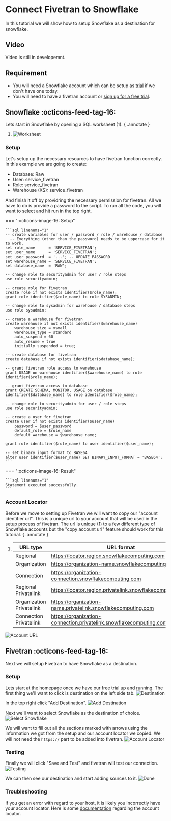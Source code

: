 # Connect Fivetran to Snowflake
In this tutorial we will show how to setup Snowflake as a destination for snowflake.

## Video
Video is still in developemnt.

## Requirement
* You will need a Snowflake account which can be setup as [trial](https://signup.snowflake.com/) if we don't have one today.
* You will need to have a fivetran account or [sign up for a free trial](https://fivetran.com/signup).

## Snowflake :octicons-feed-tag-16:
Lets start in Snowflake by opening a SQL worksheet (1).
{ .annotate }

1. ![Worksheet](images/6.png)

### Setup
Let's setup up the necessary resources to have fivetran function correctly. In this example we are going to create:

- Database: Raw
- User: service_fivetran
- Role: service_fivetran
- Warehouse (XS): service_fivetran

And finish it off by providring the necessary permission for fivetran. All we have to do is provide a password to the script. To run all the code, you will want to select and hit run in the top right.

=== ":octicons-image-16: Setup"

    ```sql linenums="1"
    -- create variables for user / password / role / warehouse / database 
      -- Everything (other than the password) needs to be uppercase for it to work.
    set role_name      = 'SERVICE_FIVETRAN';
    set user_name      = 'SERVICE_FIVETRAN';
    set user_password  = '...'; -- UPDATE PASSWORD
    set warehouse_name = 'SERVICE_FIVETRAN';
    set database_name  = 'RAW';

    -- change role to securityadmin for user / role steps
    use role securityadmin;

    -- create role for fivetran
    create role if not exists identifier($role_name);
    grant role identifier($role_name) to role SYSADMIN;

    -- change role to sysadmin for warehouse / database steps
    use role sysadmin;

    -- create a warehouse for fivetran
    create warehouse if not exists identifier($warehouse_name)
        warehouse_size = xsmall
        warehouse_type = standard
        auto_suspend = 60
        auto_resume = true
        initially_suspended = true;

    -- create database for fivetran
    create database if not exists identifier($database_name);

    -- grant fivetran role access to warehouse
    grant USAGE on warehouse identifier($warehouse_name) to role identifier($role_name);

    -- grant fivetran access to database
    grant CREATE SCHEMA, MONITOR, USAGE on database identifier($database_name) to role identifier($role_name);

    -- change role to securityadmin for user / role steps
    use role securityadmin;

    -- create a user for fivetran
    create user if not exists identifier($user_name)
        password = $user_password
        default_role = $role_name
        default_warehouse = $warehouse_name;

    grant role identifier($role_name) to user identifier($user_name);

    -- set binary_input_format to BASE64
    alter user identifier($user_name) SET BINARY_INPUT_FORMAT = 'BASE64';
    ```
=== ":octicons-image-16: Result"

    ```sql linenums="1"
    Statement executed successfully.
    ```

### Account Locator
Before we move to setting up Fivetran we will want to copy our "account identifier url". This is a unique url to your account that will be used in the setup process of fivetran. The url is unique (1) to a few different type of Snowflake accounts but the "copy account url" feature should work for this tutorial.
{ .annotate }

1.  | URL type                 | URL format                                                         |
    |--------------------------|--------------------------------------------------------------------|
    | Regional                 | https://locator.region.snowflakecomputing.com                      |
    | Organization             | https://organization-name.snowflakecomputing.com                   |
    | Connection               | https://organization-connection.snowflakecomputing.com             |
    | Regional Privatelink     | https://locator.region.privatelink.snowflakecomputing.com          |
    | Organization Privatelink | https://organization-name.privatelink.snowflakecomputing.com       |
    | Connection Privatelink   | https://organization-connection.privatelink.snowflakecomputing.com |

![Account URL](images/5.png)


## Fivetran :octicons-feed-tag-16:
Next we will setup Fivetran to have Snowflake as a destination.

### Setup
Lets start at the homepage once we have our free trial up and running. The first thing we'll want to click is destination on the left side tab.
![Destination](images/1.png)

In the top right click "Add Destination".
![Add Destination](images/2.png)

Next we'll want to select Snowflake as the destination of choice.
![Select Snowflake](images/3.png)

We will want to fill out all the sections marked with arrows using the information we got from the setup and our account locator we copied. We will not need the ``https://`` part to be added into fivetran.
![Account Locator](images/4.png)

### Testing
Finally we will click "Save and Test" and fivetran will test our connection.
![Testing](images/7.png)

We can then see our destination and start adding sources to it.
![Done](images/8.png)

### Troubleshooting
If you get an error with regard to your host, it is likely you incorrectly have your account locator. Here is some [documentation](https://docs.snowflake.com/en/user-guide/admin-account-identifier#non-vps-account-locator-formats-by-cloud-platform-and-regionr) regarding the account locator.